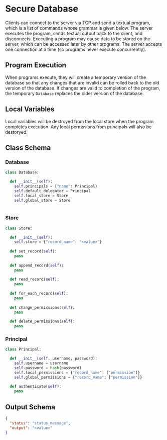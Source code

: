 # Secure Database
Clients can connect to the server via TCP and send a textual program, which is a list of commands whose grammar is given below. The server executes the program, sends textual output back to the client, and disconnects. Executing a program may cause data to be stored on the server, which can be accessed later by other programs. The server accepts one connection at a time (so programs never execute concurrently).

## Program Execution
When programs execute, they will create a temporary version of the database so that any changes that are invalid can be rolled back to the old version of the database. If changes are valid to completion of the program, the temporary `Database` replaces the older version of the database.

## Local Variables
Local variables will be destroyed from the local store when the program completes execution. Any local permssions from principals will also be destoryed.

## Class Schema

### Database
```python
class Database:

  def __init__(self):
    self.principals = {"name": Principal}
    self.default_delegator = Principal
    self.local_store = Store
    self.global_store = Store
  
```

### Store 
```python
class Store:

  def __init__(self):
    self.store = {"record_name": "<value>"}
  
  def set_record(self):
    pass
  
  def append_record(self):
    pass
    
  def read_record(self):
    pass
  
  def for_each_record(self):
    pass
  
  def change_permissions(self):
    pass
  
  def delete_permissions(self):
    pass
```

### Principal
```python
class Principal:

  def __init__(self, username, password):
    self.username = username
    self.password = hash(password)
    self.local_permissions = {"record_name": ["permission"]}
    self.global_permissions = {"record_name": ["permission"]}
    
  def authenticate(self):
    pass
```

## Output Schema

```json
{
  "status": "status_message",
  "output": "<value>"
}
